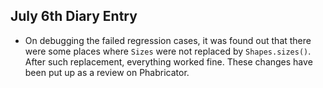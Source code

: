 ## July 6th Diary Entry

- On debugging the failed regression cases, it was found out that there were some places where `Sizes` were not replaced by `Shapes.sizes()`. After such replacement, everything worked fine. These changes have been put up as a review on Phabricator.
